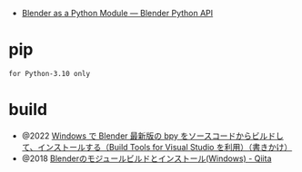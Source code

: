 - [Blender as a Python Module — Blender Python API](https://docs.blender.org/api/current/info_advanced_blender_as_bpy.html)

# pip
`for Python-3.10 only`

# build
- @2022 [Windows で Blender 最新版の bpy をソースコードからビルドして、インストールする（Build Tools for Visual Studio を利用）（書きかけ）](https://www.kkaneko.jp/tools/win/bpy.html)
- @2018 [Blenderのモジュールビルドとインストール(Windows) - Qiita](https://qiita.com/ousttrue/items/db68f5a1939fd3a9d982)
